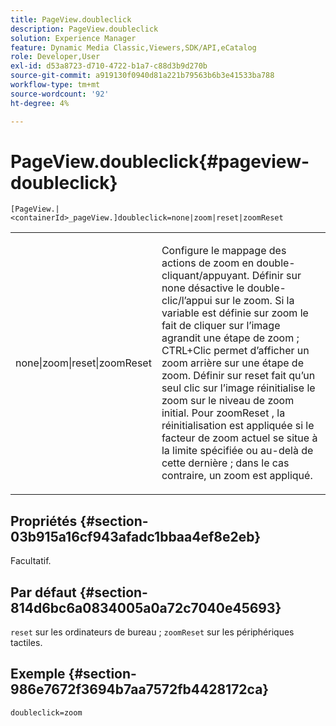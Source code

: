 ```yaml
---
title: PageView.doubleclick
description: PageView.doubleclick
solution: Experience Manager
feature: Dynamic Media Classic,Viewers,SDK/API,eCatalog
role: Developer,User
exl-id: d53a8723-d710-4722-b1a7-c88d3b9d270b
source-git-commit: a919130f0940d81a221b79563b6b3e41533ba788
workflow-type: tm+mt
source-wordcount: '92'
ht-degree: 4%

---
```


# PageView.doubleclick{#pageview-doubleclick}

`[PageView.|<containerId>_pageView.]doubleclick=none|zoom|reset|zoomReset`

<table id="table_942C8BDBDE1B441596987E9E971202E7"> 
 <tbody> 
  <tr> 
   <td colname="col1"> <p> <span class="codeph"> none|zoom|reset|zoomReset </span> </p> </td> 
   <td colname="col2"> <p> Configure le mappage des actions de zoom en double-cliquant/appuyant. Définir sur <span class="codeph"> none </span> désactive le double-clic/l’appui sur le zoom. Si la variable est définie sur <span class="codeph"> zoom </span> le fait de cliquer sur l’image agrandit une étape de zoom ; CTRL+Clic permet d’afficher un zoom arrière sur une étape de zoom. Définir sur <span class="codeph"> reset </span> fait qu’un seul clic sur l’image réinitialise le zoom sur le niveau de zoom initial. Pour <span class="codeph"> zoomReset </span>, la réinitialisation est appliquée si le facteur de zoom actuel se situe à la limite spécifiée ou au-delà de cette dernière ; dans le cas contraire, un zoom est appliqué. </p> </td> 
  </tr> 
 </tbody> 
</table>

## Propriétés {#section-03b915a16cf943afadc1bbaa4ef8e2eb}

Facultatif.

## Par défaut {#section-814d6bc6a0834005a0a72c7040e45693}

`reset` sur les ordinateurs de bureau ; `zoomReset` sur les périphériques tactiles.

## Exemple {#section-986e7672f3694b7aa7572fb4428172ca}

`doubleclick=zoom`
